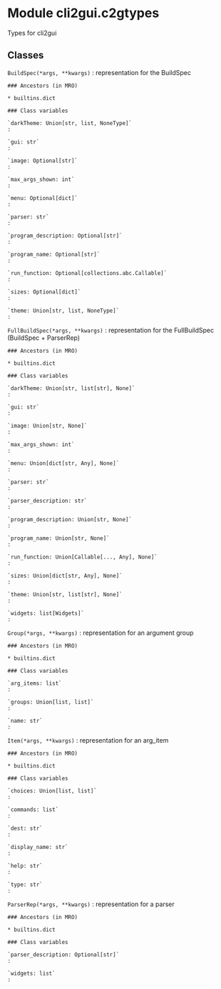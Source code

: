 Module cli2gui.c2gtypes
=======================
Types for cli2gui

Classes
-------

`BuildSpec(*args, **kwargs)`
:   representation for the BuildSpec

    ### Ancestors (in MRO)

    * builtins.dict

    ### Class variables

    `darkTheme: Union[str, list, NoneType]`
    :

    `gui: str`
    :

    `image: Optional[str]`
    :

    `max_args_shown: int`
    :

    `menu: Optional[dict]`
    :

    `parser: str`
    :

    `program_description: Optional[str]`
    :

    `program_name: Optional[str]`
    :

    `run_function: Optional[collections.abc.Callable]`
    :

    `sizes: Optional[dict]`
    :

    `theme: Union[str, list, NoneType]`
    :

`FullBuildSpec(*args, **kwargs)`
:   representation for the FullBuildSpec (BuildSpec + ParserRep)

    ### Ancestors (in MRO)

    * builtins.dict

    ### Class variables

    `darkTheme: Union[str, list[str], None]`
    :

    `gui: str`
    :

    `image: Union[str, None]`
    :

    `max_args_shown: int`
    :

    `menu: Union[dict[str, Any], None]`
    :

    `parser: str`
    :

    `parser_description: str`
    :

    `program_description: Union[str, None]`
    :

    `program_name: Union[str, None]`
    :

    `run_function: Union[Callable[..., Any], None]`
    :

    `sizes: Union[dict[str, Any], None]`
    :

    `theme: Union[str, list[str], None]`
    :

    `widgets: list[Widgets]`
    :

`Group(*args, **kwargs)`
:   representation for an argument group

    ### Ancestors (in MRO)

    * builtins.dict

    ### Class variables

    `arg_items: list`
    :

    `groups: Union[list, list]`
    :

    `name: str`
    :

`Item(*args, **kwargs)`
:   representation for an arg_item

    ### Ancestors (in MRO)

    * builtins.dict

    ### Class variables

    `choices: Union[list, list]`
    :

    `commands: list`
    :

    `dest: str`
    :

    `display_name: str`
    :

    `help: str`
    :

    `type: str`
    :

`ParserRep(*args, **kwargs)`
:   representation for a parser

    ### Ancestors (in MRO)

    * builtins.dict

    ### Class variables

    `parser_description: Optional[str]`
    :

    `widgets: list`
    :